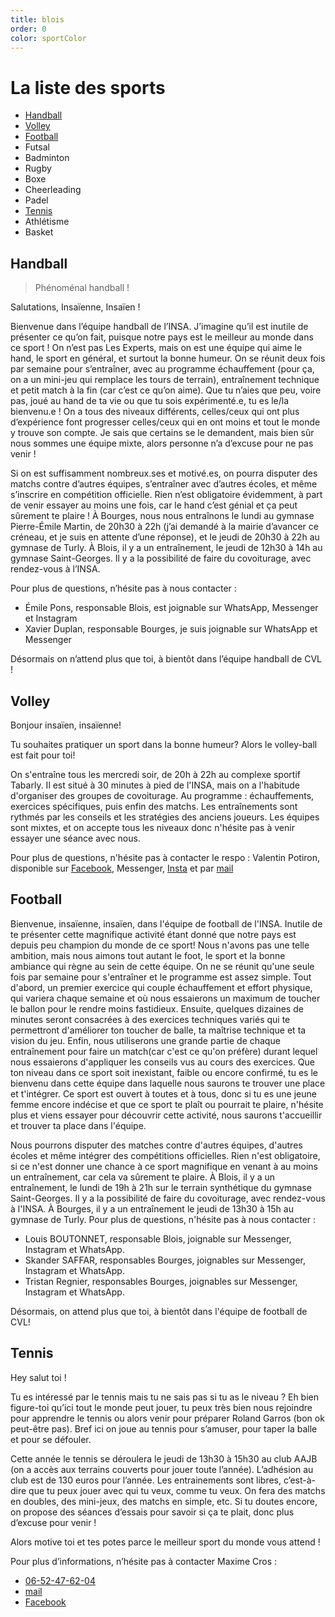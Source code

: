 ```yaml
---
title: blois
order: 0
color: sportColor
---
```


# La liste des sports

- [Handball](#handball)
- [Volley](#volley)
- [Football](#football)
- Futsal
- Badminton
- Rugby
- Boxe
- Cheerleading
- Padel
- [Tennis](#tennis)
- Athlétisme
- Basket

## Handball

> Phénoménal handball !

<campus-center>
  <campus-responsive-image
    folder-name="federation/sport/handball"
    name="logo.png"
    max-width="400"></campus-responsive-image>
</campus-center>

Salutations, Insaïenne, Insaïen !

Bienvenue dans l’équipe handball de l’INSA. J’imagine qu’il est inutile de
présenter ce qu’on fait, puisque notre pays est le meilleur au monde dans ce
sport ! On n’est pas Les Experts, mais on est une équipe qui aime le hand, le
sport en général, et surtout la bonne humeur. On se réunit deux fois par semaine
pour s’entraîner, avec au programme échauffement (pour ça, on a un mini-jeu qui
remplace les tours de terrain), entraînement technique et petit match à la fin
(car c’est ce qu’on aime). Que tu n’aies que peu, voire pas, joué au hand de ta
vie ou que tu sois expérimenté.e, tu es le/la bienvenu.e ! On a tous des niveaux
différents, celles/ceux qui ont plus d’expérience font progresser celles/ceux
qui en ont moins et tout le monde y trouve son compte. Je sais que certains se
le demandent, mais bien sûr nous sommes une équipe mixte, alors personne n’a
d’excuse pour ne pas venir !

Si on est suffisamment nombreux.ses et motivé.es, on pourra disputer des matchs
contre d’autres équipes, s’entraîner avec d’autres écoles, et même s’inscrire en
compétition officielle. Rien n’est obligatoire évidemment, à part de venir
essayer au moins une fois, car le hand c’est génial et ça peut sûrement te
plaire ! À Bourges, nous nous entraînons le lundi au gymnase Pierre-Émile
Martin, de 20h30 à 22h (j’ai demandé à la mairie d’avancer ce créneau, et je
suis en attente d’une réponse), et le jeudi de 20h30 à 22h au gymnase de Turly.
À Blois, il y a un entraînement, le jeudi de 12h30 à 14h au gymnase
Saint-Georges. Il y a la possibilité de faire du covoiturage, avec rendez-vous à
l’INSA.

<campus-center>
  <campus-responsive-image
    folder-name="federation/sport/handball"
    name="crew.jpg"
    max-width="800"></campus-responsive-image>
</campus-center>

Pour plus de questions, n’hésite pas à nous contacter :

- Émile Pons, responsable Blois, est joignable sur WhatsApp, Messenger et
  Instagram
- Xavier Duplan, responsable Bourges, je suis joignable sur WhatsApp et
  Messenger

Désormais on n’attend plus que toi, à bientôt dans l’équipe handball de CVL !

## Volley

Bonjour insaïen, insaïenne!

Tu souhaites pratiquer un sport dans la bonne humeur? Alors le volley-ball est
fait pour toi!

On s'entraîne tous les mercredi soir, de 20h à 22h au complexe sportif Tabarly.
Il est situé à 30 minutes à pied de l'INSA, mais on a l'habitude d'organiser des
groupes de covoiturage. Au programme : échauffements, exercices spécifiques,
puis enfin des matchs. Les entraînements sont rythmés par les conseils et les
stratégies des anciens joueurs. Les équipes sont mixtes, et on accepte tous les
niveaux donc n'hésite pas à venir essayer une séance avec nous.

Pour plus de questions, n'hésite pas à contacter le respo : Valentin Potiron,
disponible sur [Facebook](https://www.facebook.com/valentin.potiron.3),
Messenger, [Insta](https://www.instagram.com/val.ptrn/) et par
[mail](mailto:valentin.potiron@insa-cvl.fr)

<campus-center>
  <campus-responsive-image
    folder-name="federation/sport/volley"
    name="crew.jpg"
    max-width="800"></campus-responsive-image>
</campus-center>

## Football

Bienvenue, insaïenne, insaïen, dans l'équipe de football de l'INSA. Inutile de
te présenter cette magnifique activité étant donné que notre pays est depuis peu
champion du monde de ce sport! Nous n'avons pas une telle ambition, mais nous
aimons tout autant le foot, le sport et la bonne ambiance qui règne au sein de
cette équipe. On ne se réunit qu'une seule fois par semaine pour s'entraîner et
le programme est assez simple. Tout d'abord, un premier exercice qui couple
échauffement et effort physique, qui variera chaque semaine et où nous
essaierons un maximum de toucher le ballon pour le rendre moins fastidieux.
Ensuite, quelques dizaines de minutes seront consacrées à des exercices
techniques variés qui te permettront d'améliorer ton toucher de balle, ta
maîtrise technique et ta vision du jeu. Enfin, nous utiliserons une grande
partie de chaque entraînement pour faire un match(car c'est ce qu'on préfère)
durant lequel nous essaierons d'appliquer les conseils vus au cours des
exercices. Que ton niveau dans ce sport soit inexistant, faible ou encore
confirmé, tu es le bienvenu dans cette équipe dans laquelle nous saurons te
trouver une place et t'intégrer. Ce sport est ouvert à toutes et à tous, donc si
tu es une jeune femme encore indécise et que ce sport te plaît ou pourrait te
plaire, n'hésite plus et viens essayer pour découvrir cette activité, nous
saurons t'accueillir et trouver ta place dans l'équipe.

Nous pourrons disputer des matches contre d'autres équipes, d'autres écoles et
même intégrer des compétitions officielles. Rien n'est obligatoire, si ce n'est
donner une chance à ce sport magnifique en venant à au moins un entraînement,
car cela va sûrement te plaire. À Blois, il y a un entraînement, le lundi de 19h
à 21h sur le terrain synthétique du gymnase Saint-Georges. Il y a la possibilité
de faire du covoiturage, avec rendez-vous à l'INSA. À Bourges, il y a un
entraînement le jeudi de 13h30 à 15h au gymnase de Turly. Pour plus de
questions, n'hésite pas à nous contacter :

- Louis BOUTONNET, responsable Blois, joignable sur Messenger, Instagram et
  WhatsApp.
- Skander SAFFAR, responsables Bourges, joignables sur Messenger, Instagram et
  WhatsApp.
- Tristan Regnier, responsables Bourges, joignables sur Messenger, Instagram et
  WhatsApp.

Désormais, on attend plus que toi, à bientôt dans l'équipe de football de CVL!

## Tennis

Hey salut toi !

Tu es intéressé par le tennis mais tu ne sais pas si tu as le niveau ? Eh bien
figure-toi qu’ici tout le monde peut jouer, tu peux très bien nous rejoindre
pour apprendre le tennis ou alors venir pour préparer Roland Garros (bon ok
peut-être pas). Bref ici on joue au tennis pour s’amuser, pour taper la balle et
pour se défouler.

<campus-center>
  <campus-responsive-image
    folder-name="federation/sport/tennis"
    name="img-1.png"
    max-width="800"></campus-responsive-image>
</campus-center>

Cette année le tennis se déroulera le jeudi de 13h30 à 15h30 au club AAJB (on a
accès aux terrains couverts pour jouer toute l’année). L’adhésion au club est de
130 euros pour l’année. Les entrainements sont libres, c’est-à-dire que tu peux
jouer avec qui tu veux, comme tu veux. On fera des matchs en doubles, des
mini-jeux, des matchs en simple, etc. Si tu doutes encore, on propose des
séances d’essais pour savoir si ça te plait, donc plus d’excuse pour venir !

Alors motive toi et tes potes parce le meilleur sport du monde vous attend !

Pour plus d’informations, n’hésite pas à contacter Maxime Cros :

- [06-52-47-62-04](tel:+33652476204)
- [mail](mailto:maxime.cros@insa-cvl.fr)
- [Facebook](https://www.facebook.com/maxime.cros.58)

<campus-center>
  <campus-responsive-image
    folder-name="federation/sport/tennis"
    name="img-2.jpeg"
    max-width="800"></campus-responsive-image>
</campus-center>

<!--
## Le planning

<campus-center>
  <campus-responsive-image
    folder-name="federation/sport"
    name="planning-blois.jpg"
    max-width="800"></campus-responsive-image>
</campus-center> -->

